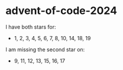 # advent-of-code-2024

I have both stars for:
- 1, 2, 3, 4, 5, 6, 7, 8, 10, 14, 18, 19

I am missing the second star on:
- 9, 11, 12, 13, 15, 16, 17